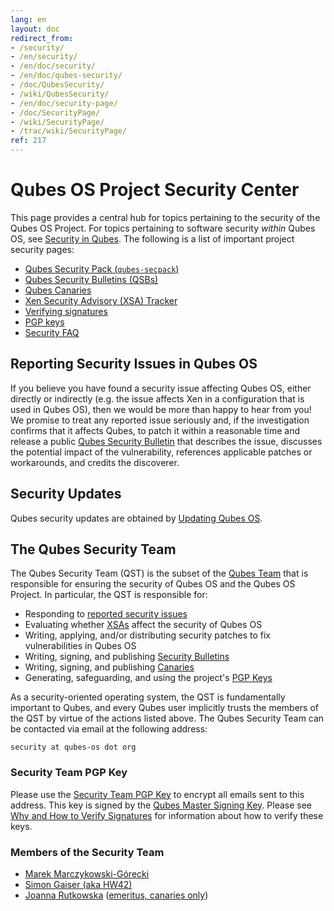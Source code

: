 ```yaml
---
lang: en
layout: doc
redirect_from:
- /security/
- /en/security/
- /en/doc/security/
- /en/doc/qubes-security/
- /doc/QubesSecurity/
- /wiki/QubesSecurity/
- /en/doc/security-page/
- /doc/SecurityPage/
- /wiki/SecurityPage/
- /trac/wiki/SecurityPage/
ref: 217
---
```


# Qubes OS Project Security Center

This page provides a central hub for topics pertaining to the security of the Qubes OS Project.
For topics pertaining to software security *within* Qubes OS, see [Security in Qubes](/doc/#security-in-qubes).
The following is a list of important project security pages:

- [Qubes Security Pack (`qubes-secpack`)](/security/pack/)
- [Qubes Security Bulletins (QSBs)](/security/bulletins/)
- [Qubes Canaries](/security/canaries/)
- [Xen Security Advisory (XSA) Tracker](/security/xsa/)
- [Verifying signatures](/security/verifying-signatures/)
- [PGP keys](https://keys.qubes-os.org/keys/)
- [Security FAQ](/faq/#general--security)

## Reporting Security Issues in Qubes OS

If you believe you have found a security issue affecting Qubes OS, either directly or indirectly (e.g. the issue affects Xen in a configuration that is used in Qubes OS), then we would be more than happy to hear from you!
We promise to treat any reported issue seriously and, if the investigation confirms that it affects Qubes, to patch it within a reasonable time and release a public [Qubes Security Bulletin](/security/bulletins/) that describes the issue, discusses the potential impact of the vulnerability, references applicable patches or workarounds, and credits the discoverer.

## Security Updates

Qubes security updates are obtained by [Updating Qubes OS](/doc/updating-qubes-os/).

## The Qubes Security Team

The Qubes Security Team (QST) is the subset of the [Qubes Team](/team/) that is responsible for ensuring the security of Qubes OS and the Qubes OS Project.
In particular, the QST is responsible for:

- Responding to [reported security issues](#reporting-security-issues-in-qubes-os)
- Evaluating whether [XSAs](/security/xsa/) affect the security of Qubes OS
- Writing, applying, and/or distributing security patches to fix vulnerabilities in Qubes OS
- Writing, signing, and publishing [Security Bulletins](/security/bulletins/)
- Writing, signing, and publishing [Canaries](/security/canaries/)
- Generating, safeguarding, and using the project's [PGP Keys](https://keys.qubes-os.org/keys/)

As a security-oriented operating system, the QST is fundamentally important to Qubes, and every Qubes user implicitly trusts the members of the QST by virtue of the actions listed above.
The Qubes Security Team can be contacted via email at the following address:

```
security at qubes-os dot org
```

### Security Team PGP Key

Please use the [Security Team PGP Key](https://keys.qubes-os.org/keys/qubes-os-security-team-key.asc) to encrypt all emails sent to this address.
This key is signed by the [Qubes Master Signing Key](https://keys.qubes-os.org/keys/qubes-master-signing-key.asc).
Please see [Why and How to Verify Signatures](/security/verifying-signatures/) for information about how to verify these keys.

### Members of the Security Team

- [Marek Marczykowski-Górecki](/team/#marek-marczykowski-górecki)
- [Simon Gaiser (aka HW42)](/team/#simon-gaiser-aka-hw42)
- [Joanna Rutkowska](/team/#joanna-rutkowska) ([emeritus, canaries only](/news/2018/11/05/qubes-security-team-update/))


